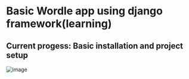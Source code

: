 # Basic Wordle app using django framework(learning)

## Current progess: Basic installation and project setup

![image](https://github.com/user-attachments/assets/e4132d39-cf3d-4a17-a60c-e3719e5f87ed)
